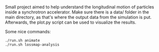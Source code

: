 Small project aimed to help understand the longitudinal motion of particles inside a synchrotron accelerator. Make sure there is a data/ folder in the main directory, as that's where the output data from the simulation is put. Afterwards, the plot.py script can be used to visualize the results.

Some nice commands:

	./run.sh animate
	./run.sh lossmap-analysis